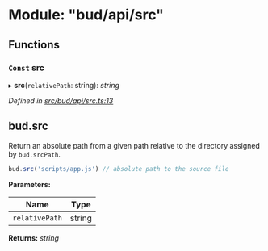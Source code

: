 # Module: "bud/api/src"

## Functions

### `Const` src

▸ **src**(`relativePath`: string): *string*

*Defined in [src/bud/api/src.ts:13](https://github.com/roots/bud-support/blob/bd00b72/src/bud/api/src.ts#L13)*

## bud.src

Return an absolute path from a given path relative to the directory assigned by `bud.srcPath`.

```js
bud.src('scripts/app.js') // absolute path to the source file
```

**Parameters:**

Name | Type |
------ | ------ |
`relativePath` | string |

**Returns:** *string*
